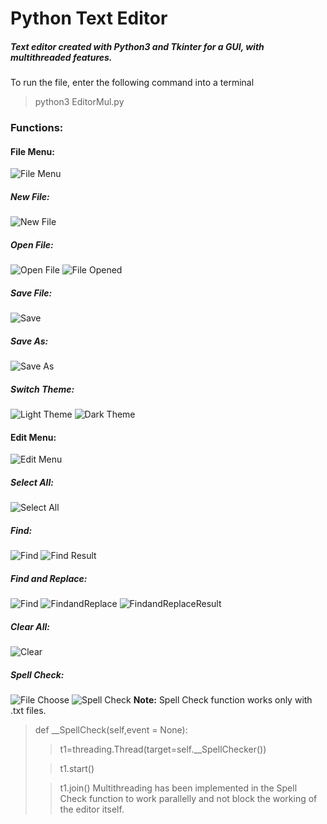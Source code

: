 # Python Text Editor #
##### Text editor created with Python3 and Tkinter for a GUI, with multithreaded features. #####

To run the file, enter the following command into a terminal
>python3 EditorMul.py

### Functions:
#### File Menu:
![File Menu](FileMenu.jpg)

##### New File:
![New File](NewFile.jpg)

##### Open File:
![Open File](FileOpen.jpg)
![File Opened](FullScreen.jpg)

##### Save File:
![Save](FileSave.jpg)

##### Save As:
![Save As](FileSaveAs.jpg)

##### Switch Theme:
![Light Theme](Light.jpg)
![Dark Theme](Dark.jpg)

#### Edit Menu:
![Edit Menu](EditMenu.jpg)

##### Select All:
![Select All](SelectAll.jpg)

##### Find:
![Find](Find.jpg)
![Find Result](FindResult.jpg)

##### Find and Replace:
![Find](FindandReplace.jpg)
![FindandReplace](FindandReplace2.jpg)
![FindandReplaceResult](FindandReplaceResult.jpg)

##### Clear All:
![Clear](Clear.jpg)

##### Spell Check:
![File Choose](SpellCheckSelectFile.jpg)
![Spell Check](SpellCheck.jpg)
**Note:** Spell Check function works only with .txt files.<br>
>def \__SpellCheck(self,event = None):
>
>>t1=threading.Thread(target=self.\__SpellChecker())
>
>>t1.start()
>
>>t1.join()
Multithreading has been implemented in the Spell Check function to work parallelly and not block the working of the editor itself.
